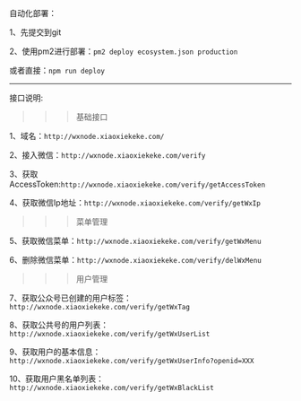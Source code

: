 自动化部署：

1、先提交到git

2、使用pm2进行部署：```pm2 deploy ecosystem.json production```

或者直接：```npm run deploy```


***

接口说明:

>>>基础接口

1、域名：```http://wxnode.xiaoxiekeke.com/```

2、接入微信：```http://wxnode.xiaoxiekeke.com/verify```

3、获取AccessToken:```http://wxnode.xiaoxiekeke.com/verify/getAccessToken```

4、获取微信Ip地址：```http://wxnode.xiaoxiekeke.com/verify/getWxIp```


>>>菜单管理

5、获取微信菜单：```http://wxnode.xiaoxiekeke.com/verify/getWxMenu```

6、删除微信菜单：```http://wxnode.xiaoxiekeke.com/verify/delWxMenu```


>>>用户管理

7、获取公众号已创建的用户标签：```http://wxnode.xiaoxiekeke.com/verify/getWxTag```

8、获取公共号的用户列表：```http://wxnode.xiaoxiekeke.com/verify/getWxUserList```

9、获取用户的基本信息：```http://wxnode.xiaoxiekeke.com/verify/getWxUserInfo?openid=XXX```

10、获取用户黑名单列表：```http://wxnode.xiaoxiekeke.com/verify/getWxBlackList```

